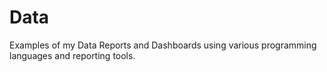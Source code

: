 # Data
Examples of my Data Reports and Dashboards using various programming languages and reporting tools.
